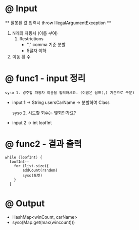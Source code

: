 # @ Input
** 잘못된 값 입력시 throw IllegalArgumentException **
1. N개의 자동차 (이름 부여)
   1. Restrictions
       * "," comma 기준 분할 
       * 5글자 이하 
2. 이동 횟 수

# @ func1 - input 정리
    syso 1. 경주할 자동차 이름을 입력하세요. (이름은 쉼표(,) 기준으로 구분)

- input 1 -> String usersCarName -> 분할하여 Class 

    syso 2. 시도할 회수는 몇회인가요?

- input 2 -> int loofInt

# @ func2 - 결과 출력
    while (loofInt) {
      loofInt--
        for (list.size){
            addCount(random)
            syso(포멧)
        }
      } 

# @ Output

- HashMap<winCount, carName>
- syso(Map.get(max(wincount)))
